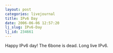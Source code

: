 ```yaml
---
layout: post
categories: livejournal
title: IPv6 Day
date: 2006-06-06 12:57:20
lj_slug: IPv6-Day
lj_id: 234661
---
```

Happy IPv6 day! The 6bone is dead. Long live IPv6.
